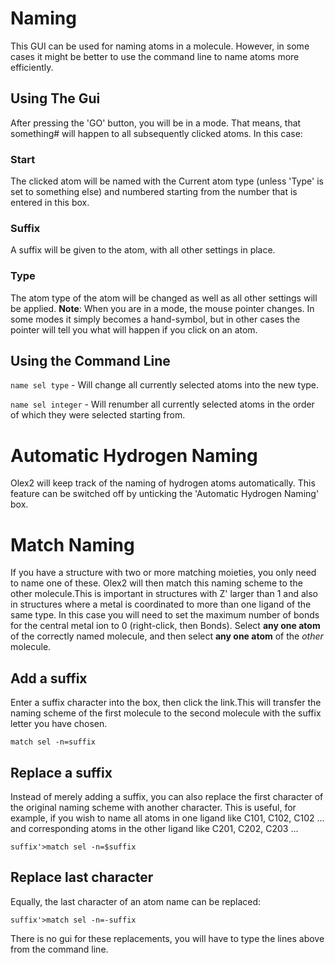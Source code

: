 # Naming 
This GUI can be used for naming atoms in a molecule. However, in some cases it might be better to use the command line to name atoms more efficiently.

## Using The Gui
After pressing the 'GO' button, you will be in a mode. That means, that something# will happen to all subsequently clicked atoms. In this case:

### Start
The clicked atom will be named with the Current atom type (unless 'Type' is set to something else) and numbered starting from the number that is entered in this box.

### Suffix
A suffix will be given to the atom, with all other settings in place.

### Type
The atom type of the atom will be changed as well as all other settings will be applied.
**Note**: When you are in a mode, the mouse pointer changes. In some modes it simply becomes a hand-symbol, but in other cases the pointer will tell you what will happen if you click on an atom.

## Using the Command Line

`name sel type` - Will change all currently selected atoms into the new type.

`name sel integer` - Will renumber all currently selected atoms in the order of which they were selected starting from.

# Automatic Hydrogen Naming 
Olex2 will keep track of the naming of hydrogen atoms automatically. This feature can be switched off by unticking the 'Automatic Hydrogen Naming' box. 

# Match Naming 

If you have a structure with two or more matching moieties, you only need to name one of these. Olex2 will then match this naming scheme to the other molecule.This is important in structures with Z' larger than 1 and also in structures where a metal is coordinated to more than one ligand of the same type. In this case you will need to set the maximum number of bonds for the central metal ion to 0 (right-click, then Bonds).
Select **any one atom** of the correctly named molecule, and then select **any one atom** of the *other* molecule.

## Add a suffix
Enter a suffix character into the box, then click the link.This will transfer the naming scheme of the first molecule to the second molecule with the suffix letter you have chosen.

`match sel -n=suffix`

## Replace a suffix
Instead of merely adding a suffix, you can also replace the first character of the original naming scheme with another character. This is useful, for example, if you wish to name all atoms in one ligand like C101, C102, C102 ... and corresponding atoms in the other ligand like C201, C202, C203 ...

`suffix'>match sel -n=$suffix`

## Replace last character
Equally, the last character of an atom name can be replaced:

`suffix'>match sel -n=-suffix`

There is no gui for these replacements, you will have to type the lines above from the command line. 
